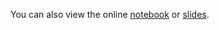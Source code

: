 You can also view the online [notebook](http://nbviewer.ipython.org/github/iit-cs429/main/blob/master/lectures/lec23/cluster.ipynb) or [slides](https://rawgithub.com/iit-cs429/main/master/lectures/lec23/cluster.slides.html).

